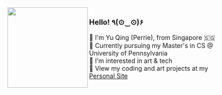 <img align='left' src="https://github.com/user-attachments/assets/df500b31-1c3c-483e-a280-e00c5955d6f6" style="width: 180px; ">

### Hello! ٩(⊙‿⊙)۶ 

🐛 I'm Yu Qing (Perrie), from Singapore 🇸🇬  
🐝 Currently pursuing my Master's in CS @ University of Pennsylvania  
🐞 I'm interested in art & tech  
🐜 View my coding and art projects at my [Personal Site](https://quekyq.github.io/)  

<!--
**quekyq/quekyq** is a ✨ _special_ ✨ repository because its `README.md` (this file) appears on your GitHub profile.

Here are some ideas to get you started:

- 🔭 I’m currently working on ...
- 🌱 I’m currently learning ...
- 👯 I’m looking to collaborate on ...
- 🤔 I’m looking for help with ...
- 💬 Ask me about ...
- 📫 How to reach me: ...
- 😄 Pronouns: ...
- ⚡ Fun fact: ...
-->
